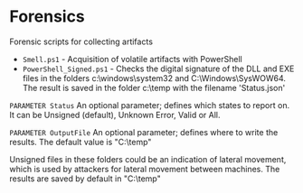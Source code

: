 # Forensics

Forensic scripts for collecting artifacts

* `Smell.ps1` - Acquisition of volatile artifacts with PowerShell
* `PowerShell_Signed.ps1` - Checks the digital signature of the DLL and EXE files in the folders c:\windows\system32 and C:\Windows\SysWOW64\. The result is saved
in the folder c:\temp with the filename 'Status.json'

`PARAMETER Status` An optional parameter; defines which states to report on. It can be Unsigned (default), Unknown Error, Valid or All.

`PARAMETER OutputFile` An optional parameter; defines where to write the results. The default value is "C:\temp"

Unsigned files in these folders could be an indication of lateral movement, which is used by attackers
for lateral movement between machines. The results are saved by default in "C:\temp"
